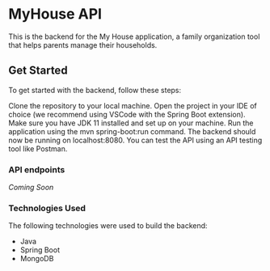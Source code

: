 
# MyHouse API

This is the backend for the My House application, a family organization tool that helps parents manage their households.

## Get Started
To get started with the backend, follow these steps:

Clone the repository to your local machine.
Open the project in your IDE of choice (we recommend using VSCode with the Spring Boot extension).
Make sure you have JDK 11 installed and set up on your machine.
Run the application using the mvn spring-boot:run command.
The backend should now be running on localhost:8080. You can test the API using an API testing tool like Postman.

### API endpoints
*Coming Soon*


### Technologies Used
The following technologies were used to build the backend:

- Java
- Spring Boot
- MongoDB
